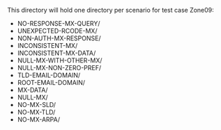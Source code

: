 This directory will hold one directory per scenario for test case Zone09:

* NO-RESPONSE-MX-QUERY/
* UNEXPECTED-RCODE-MX/
* NON-AUTH-MX-RESPONSE/
* INCONSISTENT-MX/
* INCONSISTENT-MX-DATA/
* NULL-MX-WITH-OTHER-MX/
* NULL-MX-NON-ZERO-PREF/
* TLD-EMAIL-DOMAIN/
* ROOT-EMAIL-DOMAIN/
* MX-DATA/
* NULL-MX/
* NO-MX-SLD/
* NO-MX-TLD/
* NO-MX-ARPA/

